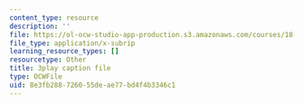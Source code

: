 ```yaml
---
content_type: resource
description: ''
file: https://ol-ocw-studio-app-production.s3.amazonaws.com/courses/18-06sc-linear-algebra-fall-2011/8e3fb288726055deae77bd4f4b3346c1_HgC1l_6ySkc.vtt
file_type: application/x-subrip
learning_resource_types: []
resourcetype: Other
title: 3play caption file
type: OCWFile
uid: 8e3fb288-7260-55de-ae77-bd4f4b3346c1
---
```

